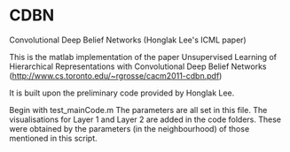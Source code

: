# CDBN
Convolutional Deep Belief Networks (Honglak Lee's ICML paper)

This is the matlab implementation of the paper Unsupervised Learning of Hierarchical Representations with Convolutional Deep Belief Networks (http://www.cs.toronto.edu/~rgrosse/cacm2011-cdbn.pdf)

It is built upon the preliminary code provided by Honglak Lee.

Begin with test_mainCode.m
The parameters are all set in this file. The visualisations for Layer 1 and Layer 2 are added in the code folders. These were obtained by the parameters (in the neighbourhood) of those mentioned in this script. 
